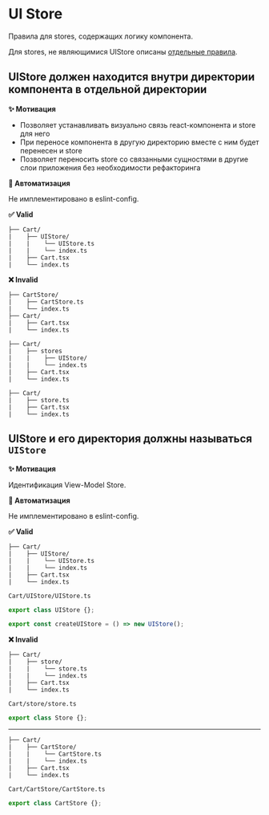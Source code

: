 # UI Store

Правила для stores, содержащих логику компонента.

Для stores, не являющимися UIStore описаны [отдельные правила](./stores).

## UIStore должен находится внутри директории компонента в отдельной директории

**✨ Мотивация**

- Позволяет устанавливать визуально связь react-компонента и store для него
- При переносе компонента в другую директорию вместе с ним будет перенесен и store
- Позволяет переносить store со связанными сущностями в другие слои приложения без необходимости рефакторинга

**🤖 Автоматизация**

Не имплементировано в eslint-config.

**✅ Valid**

```
├── Cart/
|    ├── UIStore/ 
|    |    └── UIStore.ts
|    |    └── index.ts
|    ├── Cart.tsx
|    └── index.ts
```

**❌ Invalid**

```
├── CartStore/
|    ├── CartStore.ts
|    └── index.ts
├── Cart/
|    ├── Cart.tsx
|    └── index.ts
```

```
├── Cart/
|    ├── stores
|    |    ├── UIStore/
|    |    └── index.ts
|    ├── Cart.tsx
|    └── index.ts
```

```
├── Cart/
|    ├── store.ts
|    ├── Cart.tsx
|    └── index.ts
```

## UIStore и его директория должны называться `UIStore`

**✨ Мотивация**

Идентификация View-Model Store.

**🤖 Автоматизация**

Не имплементировано в eslint-config.

**✅ Valid**

```
├── Cart/
|    ├── UIStore/ 
|    |    └── UIStore.ts
|    |    └── index.ts
|    ├── Cart.tsx
|    └── index.ts
```

```Cart/UIStore/UIStore.ts```
```ts
export class UIStore {};

export const createUIStore = () => new UIStore();
```

**❌ Invalid**

```
├── Cart/
|    ├── store/ 
|    |    └── store.ts
|    |    └── index.ts
|    ├── Cart.tsx
|    └── index.ts
```

```Cart/store/store.ts```
```ts
export class Store {};
```

---

```
├── Cart/
|    ├── CartStore/ 
|    |    └── CartStore.ts
|    |    └── index.ts
|    ├── Cart.tsx
|    └── index.ts
```

```Cart/CartStore/CartStore.ts```
```ts
export class CartStore {};
```
